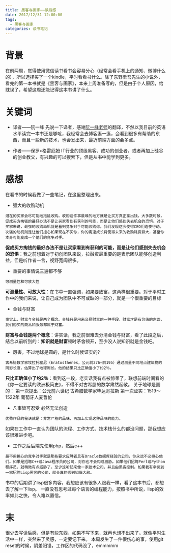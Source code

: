 ```yaml
---
title: 黑客与画家——读后感
date: 2017/12/31 12:00:00
tags:
  - 黑客与画家
categories: 读书笔记
---
```


# 背景
在前两周，觉得使用微信读书看书会容易分心（经常会看手机上的通知、微博什么的），所以选择买了一个kindle，平时看看书什么。除了东野圭吾先生的小说外，看完的第一本书就是《黑客与画家》，本来上周准备写的，但是由于个人原因，给耽误了，希望这周还能记得这本书讲了什么。

<!-- more -->

# 关键词
- 译者——阮一峰
先说一下译者，感谢[阮一峰老师](http://www.ruanyifeng.com/blog/)的翻译，不然以我目前的英语水平读完一本书还是够呛，我经常会去博客逛一逛，会看到很多有帮助的东西，而且一些新的技术，也会发出来，最近前端方面的会多点。

- 作者——保罗•格雷厄姆
IT行业的顶级黑客、成功的创业者，或者再加上硅谷的创业教父，有兴趣的可以搜索下，但是从书中能学到更多。

# 感想
在看书的时候我做了一些笔记，在这里整理出来。

- 强大的收购动机
```
潜在的买家会尽可能地拖延收购。收购这件事最难的地方就是让买方真正拿出钱。大多数时候，促成买方掏钱的最好办法不是让买家看到有获利的可能，而是让他们感到失去机会的恐惧。对于买家来说，最强的收购动机就是看到竞争对手可能收购你。我们发现这会使得CEO们连夜行动。次强的动机则是让他们担心如果现在不买你，你的高速成长将使得未来的收购耗资巨大，甚至你本身可能变成一个他们的竞争对手。
```
  **促成买方掏钱的最好办法不是让买家看到有获利的可能，而是让他们感到失去机会的恐惧**：我之前想着对于初创团队来说，拉融资最重要的是表示团队能够创造利益，但是听作者一言，视野宽阔很多。

- 重要的事情说三遍都不够
```
可测量性和可放大性
```
  **可测量性、可放大性**：在书中一直强调，如果要致富，这两样很重要。对于平时工作中的我们来说，让自己成为团队中不可或缺的一部分，就是一个很重要的目标

- 金钱与财富
```
事实上，财富与金钱是两个概念。金钱只是用来交易财富的一种手段，财富才是有价值的东西，我们购买的商品和服务都属于财富。
```
  **财富与金钱是两个概念**：讲实话，我之前很难去分清金钱与财富，看了此段之后，结合以前听到的：**知识就是财富**顿时茅舍顿开，至少没人说知识就是金钱吧。  

- 厉害，不过地球是圆的，是什么时候证实的?
```
古希腊数学家埃拉托塞尼（Eratosthenes，公元前276—前195）通过测量不同地点建筑物的阴影长度，估算出了地球周长。他的结果只比正确值小了约2％。
```
  **只比正确值小了约2％**：看到这一段，老实话我有点被惊呆了，联想前端时间看的《你一定要读的欧洲极简史》，不得不对古希腊的数学肃然起敬。
  关于地球是圆的：
    第一次提出：公元前六世纪 古希腊数学家毕达哥拉斯
    第一次证实：1519～1522年 葡萄牙人麦哲伦

- 凡事皆可忍受 必然无法创造
```
优秀作品的秘诀就是：非常严格的品味，再加上实现这种品味的能力。
```
  如果在工作中一直认为团队的流程、工作方式、技术栈什么的都没问题，那我想应该很难进步吧。

- 工作之后后端先使用php，然后c++
```
最不用担心的竞争对手就是那些要求应聘者具有Oracle数据库经验的公司，你永远不必担心他们。如果是招聘C++或Java程序员的公司，对你也不会构成威胁。如果他们招聘Perl或Python程序员，就稍微有点威胁了。至少这听起来像一家技术公司，并且由黑客控制。如果我有幸见到一家招聘Lisp黑客的公司，就会真的感到如临大敌。
```
  书中的后期讲了lisp很多内容，我想应该有很多人跟我一样，看了这本书后，都想去了解一下lisp。
  一直没有思考过每个语言的编程能力，按照书中所说，lisp的效率如此之快，令人难以置信。

# 末
很少去写读后感，但是有些东西，如果不写下来，就再也想不出来了。就像平时生活中一样，突然来了灵感，一定要记下来。
本周发生了一件很伤心的事，使用git reset的时候，阴差阳错，工作区的代码没了，emmmmm
